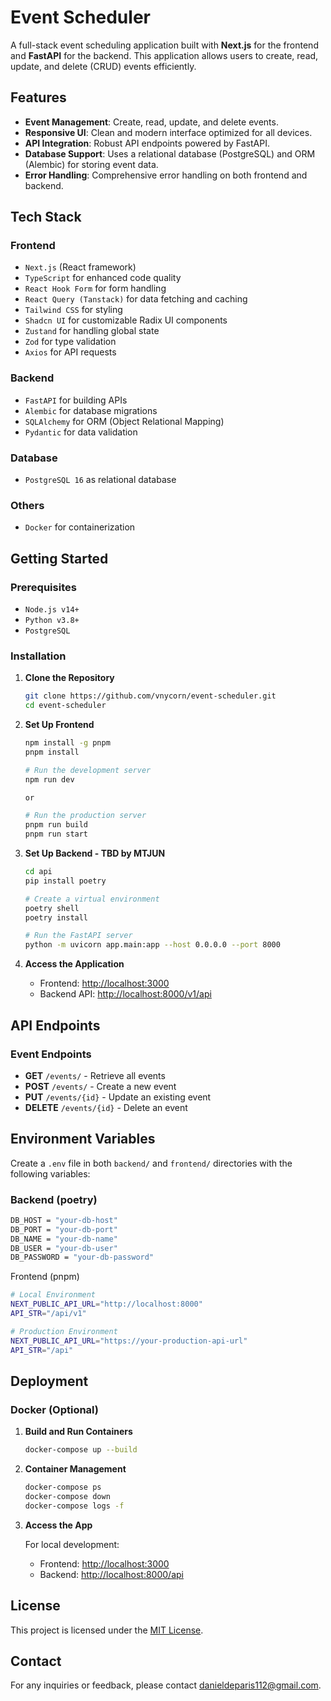 # Event Scheduler

A full-stack event scheduling application built with **Next.js** for the frontend and **FastAPI** for the backend. This application allows users to create, read, update, and delete (CRUD) events efficiently.

## Features

- **Event Management**: Create, read, update, and delete events.
- **Responsive UI**: Clean and modern interface optimized for all devices.
- **API Integration**: Robust API endpoints powered by FastAPI.
- **Database Support**: Uses a relational database (PostgreSQL) and ORM (Alembic) for storing event data.
- **Error Handling**: Comprehensive error handling on both frontend and backend.

## Tech Stack

### Frontend

- `Next.js` (React framework)
- `TypeScript` for enhanced code quality
- `React Hook Form` for form handling
- `React Query (Tanstack)` for data fetching and caching
- `Tailwind CSS` for styling
- `Shadcn UI` for customizable Radix UI components
- `Zustand` for handling global state
- `Zod` for type validation
- `Axios` for API requests

### Backend

- `FastAPI` for building APIs
- `Alembic` for database migrations
- `SQLAlchemy` for ORM (Object Relational Mapping)
- `Pydantic` for data validation

### Database

- `PostgreSQL 16` as relational database

### Others

- `Docker` for containerization

## Getting Started

### Prerequisites

- `Node.js v14+`
- `Python v3.8+`
- `PostgreSQL`

### Installation

1. **Clone the Repository**

   ```bash
   git clone https://github.com/vnycorn/event-scheduler.git
   cd event-scheduler
   ```

2. **Set Up Frontend**

   ```bash
   npm install -g pnpm
   pnpm install

   # Run the development server
   npm run dev

   or

   # Run the production server
   pnpm run build
   pnpm run start
   ```

3. **Set Up Backend - TBD by MTJUN**

   ```bash
   cd api
   pip install poetry

   # Create a virtual environment
   poetry shell
   poetry install

   # Run the FastAPI server
   python -m uvicorn app.main:app --host 0.0.0.0 --port 8000
   ```

4. **Access the Application**

   - Frontend: [http://localhost:3000](http://localhost:3000)
   - Backend API: [http://localhost:8000/v1/api](http://localhost:8000/v1/api)

## API Endpoints

### Event Endpoints

- **GET** `/events/` - Retrieve all events
- **POST** `/events/` - Create a new event
- **PUT** `/events/{id}` - Update an existing event
- **DELETE** `/events/{id}` - Delete an event

## Environment Variables

Create a `.env` file in both `backend/` and `frontend/` directories with the following variables:

### Backend (poetry)

```bash
DB_HOST = "your-db-host"
DB_PORT = "your-db-port"
DB_NAME = "your-db-name"
DB_USER = "your-db-user"
DB_PASSWORD = "your-db-password"
```

Frontend (pnpm)

```bash
# Local Environment
NEXT_PUBLIC_API_URL="http://localhost:8000"
API_STR="/api/v1"

# Production Environment
NEXT_PUBLIC_API_URL="https://your-production-api-url"
API_STR="/api"
```

## Deployment

### Docker (Optional)

1. **Build and Run Containers**

   ```bash
   docker-compose up --build
   ```

2. **Container Management**

   ```bash
   docker-compose ps
   docker-compose down
   docker-compose logs -f
   ```

3. **Access the App**

   For local development:

   - Frontend: [http://localhost:3000](http://localhost:3000)
   - Backend: [http://localhost:8000/api](http://localhost:8000/api)

## License

This project is licensed under the [MIT License](LICENSE).

## Contact

For any inquiries or feedback, please contact [danieldeparis112@gmail.com](mailto:danieldeparis112@gmail.com).
